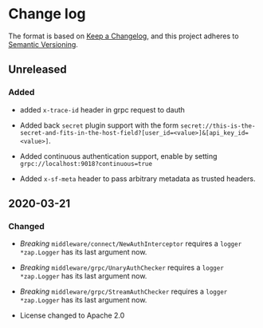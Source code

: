 # Change log

The format is based on [Keep a Changelog](https://keepachangelog.com/en/1.0.0/),
and this project adheres to [Semantic Versioning](https://semver.org/spec/v2.0.0.html).

## Unreleased

### Added

* added `x-trace-id` header in grpc request to dauth

* Added back `secret` plugin support with the form `secret://this-is-the-secret-and-fits-in-the-host-field?[user_id=<value>]&[api_key_id=<value>]`.

* Added continuous authentication support, enable by setting `grpc://localhost:9018?continuous=true`

* Added `x-sf-meta` header to pass arbitrary metadata as trusted headers.

## 2020-03-21

### Changed

* *Breaking* `middleware/connect/NewAuthInterceptor` requires a `logger *zap.Logger` has its last argument now.
* *Breaking* `middleware/grpc/UnaryAuthChecker` requires a `logger *zap.Logger` has its last argument now.
* *Breaking* `middleware/grpc/StreamAuthChecker` requires a `logger *zap.Logger` has its last argument now.

* License changed to Apache 2.0

